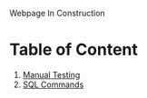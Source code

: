 Webpage In Construction

# Table of Content

1. [Manual Testing](manual-testing.md)
2. [SQL Commands](SQL_English.md)
